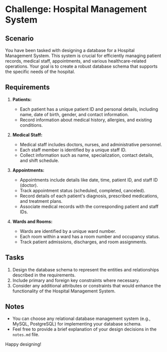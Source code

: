 # Challenge: Hospital Management System

## Scenario

You have been tasked with designing a database for a Hospital Management System. This system is crucial for efficiently managing patient records, medical staff, appointments, and various healthcare-related operations. Your goal is to create a robust database schema that supports the specific needs of the hospital.

## Requirements

1. **Patients:**
   - Each patient has a unique patient ID and personal details, including name, date of birth, gender, and contact information.
   - Record information about medical history, allergies, and existing conditions.

2. **Medical Staff:**
   - Medical staff includes doctors, nurses, and administrative personnel.
   - Each staff member is identified by a unique staff ID.
   - Collect information such as name, specialization, contact details, and shift schedule.

3. **Appointments:**
   - Appointments include details like date, time, patient ID, and staff ID (doctor).
   - Track appointment status (scheduled, completed, canceled).
   - Record details of each patient's diagnosis, prescribed medications, and treatment plans.
   - Associate medical records with the corresponding patient and staff IDs.

5. **Wards and Rooms:**
   - Wards are identified by a unique ward number.
   - Each room within a ward has a room number and occupancy status.
   - Track patient admissions, discharges, and room assignments.

## Tasks

1. Design the database schema to represent the entities and relationships described in the requirements.
2. Include primary and foreign key constraints where necessary.
3. Consider any additional attributes or constraints that would enhance the functionality of the Hospital Management System.

## Notes

- You can choose any relational database management system (e.g., MySQL, PostgreSQL) for implementing your database schema.
- Feel free to provide a brief explanation of your design decisions in the `notes.md` file.

Happy designing!
